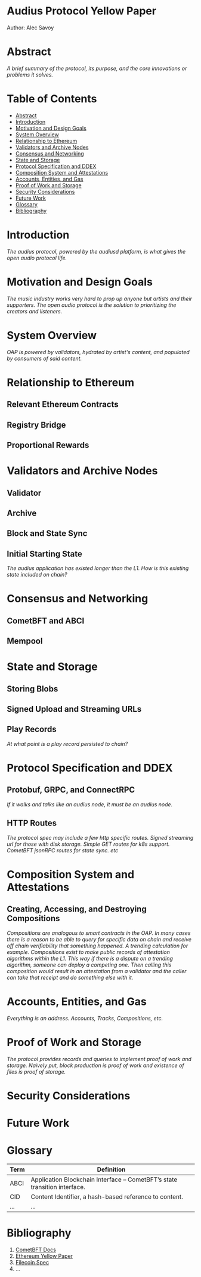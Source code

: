 # Audius Protocol Yellow Paper
Author: Alec Savoy

# Abstract

_A brief summary of the protocol, its purpose, and the core innovations or problems it solves._

# Table of Contents

- [Abstract](#abstract)
- [Introduction](#introduction)
- [Motivation and Design Goals](#motivation-and-design-goals)
- [System Overview](#system-overview)
- [Relationship to Ethereum](#relationship-to-ethereum)
- [Validators and Archive Nodes](#validators-and-archive-nodes)
- [Consensus and Networking](#consensus-and-networking)
- [State and Storage](#state-and-storage)
- [Protocol Specification and DDEX](#protocol-specification-and-ddex)
- [Composition System and Attestations](#composition-system-and-attestations)
- [Accounts, Entities, and Gas](#accounts-entities-and-gas)
- [Proof of Work and Storage](#proof-of-work-and-storage)
- [Security Considerations](#security-considerations)
- [Future Work](#future-work)
- [Glossary](#glossary)
- [Bibliography](#bibliography)

# Introduction

_The audius protocol, powered by the audiusd platform, is what gives the open audio protocol life._

# Motivation and Design Goals

_The music industry works very hard to prop up anyone but artists and their supporters. The open audio protocol is the solution to prioritizing the creators and listeners._

# System Overview

_OAP is powered by validators, hydrated by artist's content, and populated by consumers of said content._

# Relationship to Ethereum

## Relevant Ethereum Contracts

## Registry Bridge

## Proportional Rewards

# Validators and Archive Nodes

## Validator

## Archive

## Block and State Sync

## Initial Starting State

_The audius application has existed longer than the L1. How is this existing state included on chain?_

# Consensus and Networking

## CometBFT and ABCI

## Mempool

# State and Storage

## Storing Blobs

## Signed Upload and Streaming URLs

## Play Records

_At what point is a play record persisted to chain?_

# Protocol Specification and DDEX

## Protobuf, GRPC, and ConnectRPC

_If it walks and talks like an audius node, it must be an audius node._

## HTTP Routes

_The protocol spec may include a few http specific routes. Signed streaming url for those with disk storage. Simple GET routes for k8s support. CometBFT jsonRPC routes for state sync. etc_

# Composition System and Attestations

## Creating, Accessing, and Destroying Compositions

_Compositions are analogous to smart contracts in the OAP. In many cases there is a reason to be able to query for specific data on chain and receive off chain verifiability that something happened. A trending calculation for example. Compositions exist to make public records of attestation algorithms within the L1. This way if there is a dispute on a trending algorithm, someone can deploy a competing one. Then calling this composition would result in an attestation from a validator and the caller can take that receipt and do something else with it._

# Accounts, Entities, and Gas

_Everything is an address. Accounts, Tracks, Compositions, etc._

# Proof of Work and Storage

_The protocol provides records and queries to implement proof of work and storage. Naively put, block production is proof of work and existence of files is proof of storage._

# Security Considerations

# Future Work

# Glossary

| Term | Definition |
|------|------------|
| ABCI | Application Blockchain Interface – CometBFT’s state transition interface. |
| CID  | Content Identifier, a hash-based reference to content. |
| ...  | ... |

# Bibliography

1. [CometBFT Docs](https://docs.cometbft.com)
2. [Ethereum Yellow Paper](https://ethereum.github.io/yellowpaper/paper.pdf)
3. [Filecoin Spec](https://spec.filecoin.io/)
4. ...

